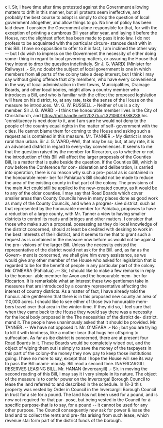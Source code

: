 cil. Sir, I have time after time protested against the Government allowing matters to drift in this manner, but all protests seem ineffective, and probably the best course to adopt is simply to drop the question of local government altogether, and allow things to go. No line of policy has been laid down. I consider the Government alone responsible for that, for with the exception of printing a cumbrous Bill year after year, and laying it before the House, not the slightest effort has been made to pass it into law. I do not profess to be acquainted with the particular circum- stances dealt with in this Bill. I have no opposition to offer to it in fact, I am inclined the other way -- but I do wish to impress on the Government the necessity of either doing some- thing in regard to local governing matters, or assuring the House that they intend to drop the question indefinitely. Sir J. G. WARD) (Minister for Railways) .- Sir, no doubt the subject of local government is one in which members from all parts of the colony take a deep interest, but I think I may say without giving offence that city members, who have every convenience in the way of local administration in their towns, Municipalities, Drainage Boards, and other local bodies, might allow a country member who introduces a Bill, and who is familiar with the effect the proposed legislation will have on his district, to, at any rate, take the sense of the House on the measure he introduces. Mr. G. W. RUSSELL .- Neither of us is a city member. Sir J. G. WARD .- I think the honourable member lives in the City of Christchurch, and https://hdl.handle.net/2027/uc1.32106019788238 his 'constituency is next door to it, and I am sure he would not deny to the people of the country equal rights in the matter of self- government with the cities. He cannot blame them for coming to the House and asking such a request as is contained in this measure. Mr. TANNER .- My district is more rural than urban. Sir J. G. WARD,-Well, that may be so; but, at any rate, it is an advanced district in regard to every-day conveniences. It seems to me that the question raised by the member for Riccarton, as to whether or not the introduction of this Bill will affect the larger proposals of the Counties Bill, is a matter that is quite beside the question. If the Counties Bill, which is now before the Conference for con- sideration and deliberation, is carried into operation, there is no reason why such a pro- posal as is contained in the honourable mem- ber for Pahiatua's Bill should not be made to reduce the area of the existing county in that part of the colony. The provisions of the main Act could still be applied to the new-created county, as it would be to any of the older counties. I may say that Road Boards which cover smaller areas than County Councils have in many places done as good work as many of the County Councils, and when a progres- sive district, such as that represented by the honourable member for Pahiatua, proposes to have a reduction of a large county, with Mr. Tanner a view to having smaller districts to control its roads and bridges and other matters. I consider that those who make such a proposal. possessing as they do local knowledge of the district concerned, should at least be credited with desiring to work in the best interests of their district, and it seems to me that to grant such a request as is contained in the measure now before us would not be against the pro- visions of the larger Bill. Unless the necessity existed the representative of the district would not ask for the Bill. and, as far as the Govern- ment is concerned, we shall give him every assistance, as we would give any other member of the House who asked for legislation that ix regarded to be for the benefit of people in any particular part of the colony. Mr. O'MEARA (Pahiatua) .-- Sir, I should like to make a few remarks in reply to the honour- able member for Avon and the honourable mem- ber for Riccarton. It is remarkable what an interest these two gentlemen take in measures that are introduced by a country representative affecting the interest of country districts. As a matter of fact, I have already told the honour. able gentlemen that there is in this proposed new county an area of 110,000 acres. I should like to see either of those two honourable mem- bers travel over that area in the winter-time. If they did so, I feel sure that when they came back to the House they would say there was a necessity for the local body proposed in the The necessities of the district de- district. mand it. The people have unanimously asked that it should be provided. Mr. TANNER .-- We have not opposed it. Mr. O'MEARA .- No ; but you are trying to kill it with kindness, like a mother bear that hugs her offspring to suffocation. As far as ibe district is concerned, there are at present four Road Boards in it. These Boards would be completely wiped out, and the object of wiping them out is simply to save the money of the taxpayers in this part of the colony-the money they now pay to keep those institutions going. I have no more to say, except that I hope the House will see its way to pass the Bill unami- mously. Bill read a second time. INVERCARGILL RESERVES LEASING BILL. Mr. HANAN (Invercargill) .- Sir. in moving the second reading of this Bill, I may say it i very simple in its nature. The object of the measure is to confer power on the Invercarga! Borough Council to lease the land referred to and described in the schedule. In 18-3 this property was vested by Order in Council in the Invercargill Borough Council in trust for a ste for a pound. The land has not been used for a pound, and is now not required for that pur- pose, but being vested in the Council for à specific purpose-that is to say, for a pound -- it cannot be used for any other purpose. The Council consequently now ask for power & lease the land and to collect the rents and pre- fits arising from such lease, which revenue stai form part of the district funds of the borough. 